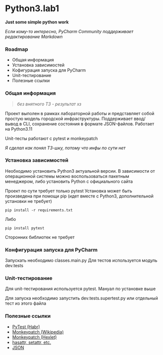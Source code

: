 # Python3.lab1
**Just some simple python work**

_Если кому-то интересно, PyCharm Community поддерживает редактирование Markdown_

### Roadmap

- Общая информация
- Установка зависимостей
- Кофигурация запуска для PyCharm
- Unit-тестирование
- Полезные ссылки

### Общая информация

> *без внятного ТЗ - результат хз*

Проект выполен в рамках лабораторной работы и представляет собой простую модель городской инфраструктуры. Поддерживает ввод/вывод в CLI, сохранение состояния в формате JSON-файлов. Работает на Python3.11

Unit-тесты работают с pytest и monkeypatch

*Я сделал как понял ТЗ-шку, потому что инфы по сути нет*

### Установка зависимостей

Необходимо установить Python3 актуальной версии. В зависимости от операционной системы можно воспользоваться пакетным менеджером, либо установить Python с официального сайта

Проект по сути требует только pytest
Установка может быть произведена при помощи pip (идет вместе с Python3, дополнительной установки не требует)

```pip install -r requirements.txt```

Либо

```pip install pytest```

Сторонних библиотек не требует

### Конфигурация запуска для PyCharm

Запускать необходимо classes.main.py
Для тестов используется модуль dev.tests

### Unit-тестирование

Для unit-тестирования используется pytest. Мануал по установке выше

Для запуска необходимо запустить dev.tests.supertest.py или отдельный тест из этого файла

### Полезные ссылки

- [PyTest (Habr)](https://habr.com/ru/articles/269759/)
- [Monkeypatch (Wikipedia)](https://ru.wikipedia.org/wiki/Monkey_patch)
- [Monkeypatch (Hexlet)](https://ru.hexlet.io/courses/python-advanced-testing/lessons/monkey-patching/theory_unit)
- [hasattr, setattr, etc.](https://proghunter.ru/articles/working-with-object-attributes-in-python-hasattr-delattr-setattr-getattr-functions)
- [JSON](https://habr.com/ru/articles/554274/)